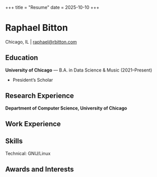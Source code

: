 +++
title = "Resume"
date = 2025-10-10
+++

# Raphael Bitton
Chicago, IL | raphael@rbitton.com

## Education
**University of Chicago** — B.A. in Data Science & Music (2021–Present)
- President’s Scholar

## Research Experience
**Department of Computer Science, University of Chicago**

## Work Experience

## Skills
Technical: GNU/Linux

## Awards and Interests
